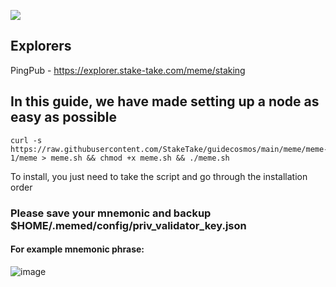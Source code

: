 ![](https://i.yapx.ru/RTuEU.jpg)


## Explorers
PingPub - https://explorer.stake-take.com/meme/staking
## In this guide, we have made setting up a node as easy as possible
```
curl -s https://raw.githubusercontent.com/StakeTake/guidecosmos/main/meme/meme-1/meme > meme.sh && chmod +x meme.sh && ./meme.sh
```
To install, you just need to take the script and go through the installation order
### Please save your mnemonic and backup $HOME/.memed/config/priv_validator_key.json
#### For example mnemonic phrase:
![image](https://user-images.githubusercontent.com/93165931/184551172-16cb2f1a-3145-4e5b-8092-c966e2f3e5ef.png)

